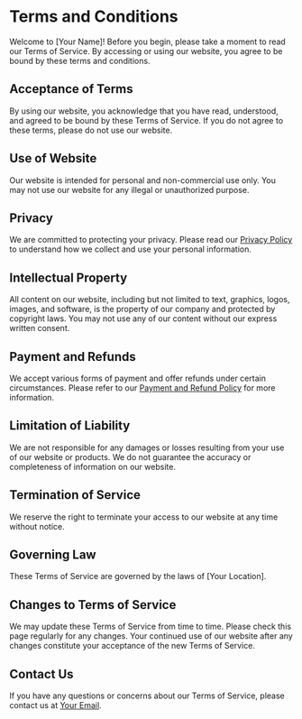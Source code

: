 # Terms and Conditions

Welcome to [Your Name]! Before you begin, please take a moment to read our Terms of Service. By accessing or using our website, you agree to be bound by these terms and conditions.

## Acceptance of Terms

By using our website, you acknowledge that you have read, understood, and agreed to be bound by these Terms of Service. If you do not agree to these terms, please do not use our website.

## Use of Website

Our website is intended for personal and non-commercial use only. You may not use our website for any illegal or unauthorized purpose.

## Privacy

We are committed to protecting your privacy. Please read our [Privacy Policy](#) to understand how we collect and use your personal information.

## Intellectual Property

All content on our website, including but not limited to text, graphics, logos, images, and software, is the property of our company and protected by copyright laws. You may not use any of our content without our express written consent.

## Payment and Refunds

We accept various forms of payment and offer refunds under certain circumstances. Please refer to our [Payment and Refund Policy](#) for more information.

## Limitation of Liability

We are not responsible for any damages or losses resulting from your use of our website or products. We do not guarantee the accuracy or completeness of information on our website.

## Termination of Service

We reserve the right to terminate your access to our website at any time without notice.

## Governing Law

These Terms of Service are governed by the laws of [Your Location].

## Changes to Terms of Service

We may update these Terms of Service from time to time. Please check this page regularly for any changes. Your continued use of our website after any changes constitute your acceptance of the new Terms of Service.

## Contact Us

If you have any questions or concerns about our Terms of Service, please contact us at [Your Email](mailto:email@example.com).

